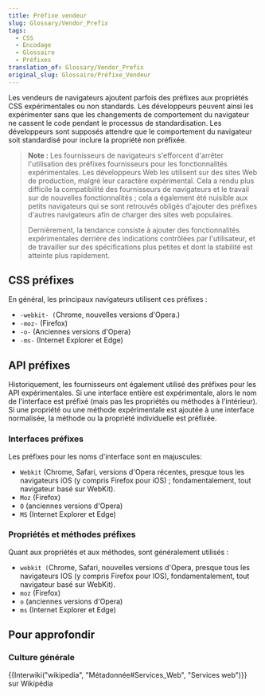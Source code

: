 ```yaml
---
title: Préfixe vendeur
slug: Glossary/Vendor_Prefix
tags:
  - CSS
  - Encodage
  - Glossaire
  - Préfixes
translation_of: Glossary/Vendor_Prefix
original_slug: Glossaire/Préfixe_Vendeur
---
```

Les vendeurs de navigateurs ajoutent parfois des préfixes aux propriétés CSS expérimentales ou non standards. Les développeurs peuvent ainsi les expérimenter sans que les changements de comportement du navigateur ne cassent le code pendant le processus de standardisation. Les développeurs sont supposés attendre que le comportement du navigateur soit standardisé pour inclure la propriété non préfixée.

> **Note :** Les fournisseurs de navigateurs s'efforcent d'arrêter l'utilisation des préfixes fournisseurs pour les fonctionnalités expérimentales. Les développeurs Web les utilisent sur des sites Web de production, malgré leur caractère expérimental. Cela a rendu plus difficile la compatibilité des fournisseurs de navigateurs et le travail sur de nouvelles fonctionnalités ; cela a également été nuisible aux petits navigateurs qui se sont retrouvés obligés d'ajouter des préfixes d'autres navigateurs afin de charger des sites web populaires.
>
> Dernièrement, la tendance consiste à ajouter des fonctionnalités expérimentales derrière des indications contrôlées par l'utilisateur, et de travailler sur des spécifications plus petites et dont la stabilité est atteinte plus rapidement.

## CSS préfixes

En général, les principaux navigateurs utilisent ces préfixes :

- `-webkit- (`Chrome, nouvelles versions d'Opera.)
- `-moz-` (Firefox)
- `-o-` (Anciennes versions d'Opera)
- `-ms-` (Internet Explorer et Edge)

## API préfixes

Historiquement, les fournisseurs ont également utilisé des préfixes pour les API expérimentales. Si une interface entière est expérimentale, alors le nom de l'interface est préfixé (mais pas les propriétés ou méthodes à l'intérieur). Si une propriété ou une méthode expérimentale est ajoutée à une interface normalisée, la méthode ou la propriété individuelle est préfixée.

### Interfaces préfixes

Les préfixes pour les noms d'interface sont en majuscules:

- `Webkit` (Chrome, Safari, versions d'Opera récentes, presque tous les navigateurs iOS (y compris Firefox pour iOS) ; fondamentalement, tout navigateur basé sur WebKit).
- `Moz` (Firefox)
- `O` (anciennes versions d'Opera)
- `MS` (Internet Explorer et Edge)

### Propriétés et méthodes préfixes

Quant aux propriétés et aux méthodes, sont généralement utilisés :

- `webkit (`Chrome, Safari, nouvelles versions d'Opera, presque tous les navigateurs IOS (y compris Firefox pour IOS), fondamentalement, tout navigateur basé sur WebKit).
- `moz` (Firefox)
- `o` (anciennes versions d'Opera)
- `ms` (Internet Explorer et Edge)

## Pour approfondir

### Culture générale

{{Interwiki("wikipedia", "Métadonnée#Services_Web", "Services web")}} sur Wikipédia
